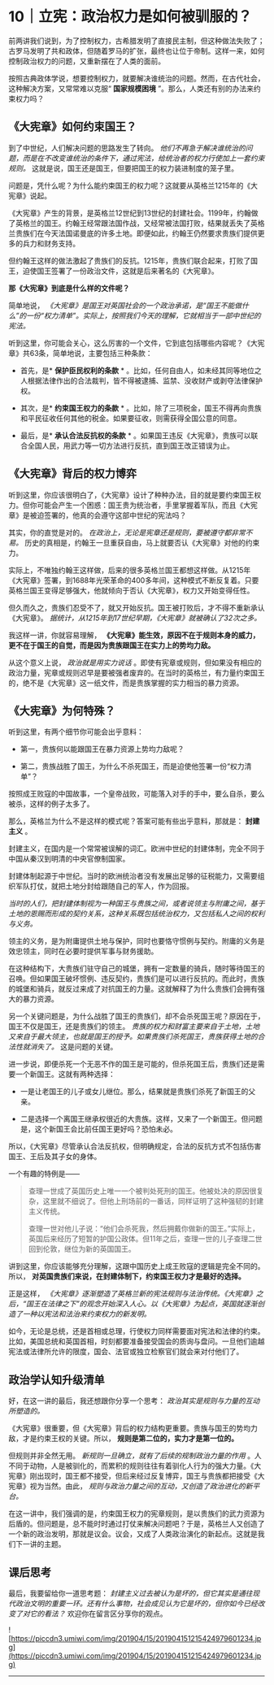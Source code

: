 # 10｜立宪：政治权力是如何被驯服的？

前两讲我们说到，为了控制权力，古希腊发明了直接民主制，但这种做法失败了；古罗马发明了共和政体，但随着罗马的扩张，最终也让位于帝制。这样一来，如何控制政治权力的问题，又重新摆在了人类的面前。

按照古典政体学说，想要控制权力，就要解决谁统治的问题。然而，在古代社会，这种解决方案，又常常难以克服“ **国家规模困境** ”。那么，人类还有别的办法来约束权力吗？

## 《大宪章》如何约束国王？

到了中世纪，人们解决问题的思路发生了转向。 *他们不再急于解决谁统治的问题，而是在不改变谁统治的条件下，通过宪法，给统治者的权力行使加上一套约束规则。* 这就是说，国王还是国王，但要把国王的权力装进制度的笼子里。

问题是，凭什么呢？为什么能约束国王的权力呢？这就要从英格兰1215年的《大宪章》说起。

《大宪章》产生的背景，是英格兰12世纪到13世纪的封建社会。1199年，约翰做了英格兰的国王。约翰王经常跟法国作战，又经常被法国打败，结果就丢失了英格兰贵族们在今天法国诺曼底的许多土地。即便如此，约翰王仍然要求贵族们提供更多的兵力和财务支持。

但约翰王这样的做法激起了贵族们的反抗。1215年，贵族们联合起来，打败了国王，迫使国王签署了一份政治文件，这就是后来著名的《大宪章》。

 **那《大宪章》到底是什么样的文件呢？**

简单地说， *《大宪章》是国王对英国社会的一个政治承诺，是“国王不能做什么”的一份“权力清单”。实际上，按照我们今天的理解，它就相当于一部中世纪的宪法。*

听到这里，你可能会关心，这么厉害的一个文件，它到底包括哪些内容呢？《大宪章》共63条，简单地说，主要包括三种条款：

* 首先，是* **保护臣民权利的条款** * 。比如，任何自由人，如未经其同等地位之人根据法律作出的合法裁判，皆不得被逮捕、监禁、没收财产或剥夺法律保护权。

* 其次，是* **约束国王权力的条款** * 。比如，除了三项税金，国王不得再向贵族和平民征收任何其他的税金。如果要征收，则需获得全国公意的同意。

* 最后，是* **承认合法反抗权的条款** * 。如果国王违反《大宪章》，贵族可以联合全国人民，用武力等一切方法进行反抗，直到国王改正错误为止。

## 《大宪章》背后的权力博弈

听到这里，你应该很明白了，《大宪章》设计了种种办法，目的就是要约束国王权力。但你可能会产生一个困惑：国王贵为统治者，手里掌握着军队，而且《大宪章》是被迫签署的，他真的会遵守这部中世纪的宪法吗？

其实，你的直觉是对的。 *在政治上，无论是宪章还是规则，要被遵守都非常不易。* 历史的真相是，约翰王一旦重获自由，马上就要否认《大宪章》对他的约束力。

实际上，不唯独约翰王这样做，后来的很多英格兰国王都想这样做。从1215年《大宪章》签署，到1688年光荣革命的400多年间，这种模式不断反复着。只要英格兰国王变得足够强大，他就倾向于否认《大宪章》，权力又开始变得任性。

但久而久之，贵族们忍受不了，就又开始反抗。国王被打败后，才不得不重新承认《大宪章》。 *据统计，从1215年到17世纪早期，《大宪章》就被确认了32次之多。*

我这样一讲，你就容易理解， **《大宪章》能生效，原因不在于规则本身的威力，更不在于国王的自觉，而是因为贵族跟国王在实力上的势均力敌。**

从这个意义上说， *政治就是用实力说话* 。即使有宪章或规则，但如果没有相应的政治力量，宪章或规则迟早是要被强者废弃的。在当时的英格兰，有力量约束国王的，绝不是《大宪章》这一纸文件，而是贵族掌握的实力相当的暴力资源。

## 《大宪章》为何特殊？

听到这里，有两个细节你可能会出乎意料：

* 第一，贵族何以能跟国王在暴力资源上势均力敌呢？

* 第二，贵族战胜了国王，为什么不杀死国王，而是迫使他签署一份“权力清单”？

按照成王败寇的中国故事，一个皇帝战败，可能落入对手的手中，要么自杀，要么被杀，这样的例子太多了。

那么，英格兰为什么不是这样的模式呢？答案可能有些出乎意料，那就是： **封建主义** 。

封建主义，在国内是一个常常被误解的词汇。欧洲中世纪的封建体制，完全不同于中国从秦汉到明清的中央官僚制国家。

封建体制起源于中世纪。当时的欧洲统治者没有发展出足够的征税能力，又需要组织军队打仗，就把土地分封给跟随自己的军人，作为回报。

 *当时的人们，把封建体制视为一种国王与贵族之间，或者说领主与附庸之间，基于土地的恩赐而形成的契约关系，这种关系既包括统治权力，又包括私人之间的权利与义务。*

领主的义务，是为附庸提供土地与保护，同时也要恪守惯例与契约。附庸的义务是效忠领主，同时在必要时提供军事与财务援助。

在这种结构下，大贵族们驻守自己的城堡，拥有一定数量的骑兵，随时等待国王的召唤。但如果国王破坏惯例、违反契约，贵族们是可以进行反抗的。而此时，贵族的城堡和骑兵，就反过来成了对抗国王的力量。这就解释了为什么贵族们会拥有强大的暴力资源。

另一个关键问题是，为什么战胜了国王的贵族们，却不会杀死国王呢？原因在于，国王不仅是国王，还是贵族们的领主。 *贵族的权力和财富主要来自于土地，土地又来自于最大领主，也就是国王的授予。如果贵族们杀死国王，贵族获得土地的合法性就消失了。* 这是问题的关键。

进一步说，即便杀死一个无恶不作的国王是可能的，但杀死国王后，贵族们还是需要一个新国王。这就有两种选择：

* 一是让老国王的儿子或女儿继位。那么，结果就是贵族们杀死了新国王的父亲。

* 二是选择一个离国王继承权很近的大贵族。这样，又来了一个新国王。但问题是，这个新国王会比前任国王更好吗？恐怕未必。

所以，《大宪章》尽管承认合法反抗权，但明确规定，合法的反抗方式不包括伤害国王、王后及其子女的身体。

一个有趣的特例是——

> 查理一世成了英国历史上唯一一个被判处死刑的国王。他被处决的原因很复杂，这里就不细说了。但他上刑场前的一番话，同样证明了这种强韧的封建主义传统。
> 
> 查理一世对他儿子说：“他们会杀死我，然后拥戴你做新的国王。”实际上，英国后来经历了短暂的护国公政体。但11年之后，查理一世的儿子查理二世回到伦敦，继位为新的英国国王。

讲到这里，你应该能够充分理解，这跟中国历史上成王败寇的逻辑是完全不同的。所以， **对英国贵族们来说，在封建体制下，约束国王权力才是最好的选择。**

正是这样， *《大宪章》逐渐塑造了英格兰新的宪法规则与法治传统。《大宪章》之后，“国王在法律之下”的观念开始深入人心。以《大宪章》为起点，英国就逐渐创造了一种以宪法和法治来约束权力的新发明。*

如今，无论是总统，还是首相或总理，行使权力同样需要面对宪法和法律的约束。比如，美国总统和英国首相，时刻都要准备接受国会的质询与盘问。一旦他们逾越宪法或法律所允许的限度，国会、法官或独立检察官们就会来对付他们了。

## 政治学认知升级清单

好，在这一讲的最后，我还想跟你分享一个思考： *政治其实是规则与力量的互动所塑造的。*

《大宪章》很重要，但《大宪章》背后的权力结构更重要。贵族与国王的势均力敌，才是约束王权的关键。所以， **规则是第二位的，实力才是第一位的。**

但规则并非全然无用。 *新规则一旦确立，就有了后续的规制政治力量的作用* 。人不同于动物，人是被驯化的，而累积的规则往往有着驯化人行为的强大力量。《大宪章》刚出现时，国王都不接受，但后来经过反复博弈，国王与贵族都把接受《大宪章》视为当然。由此， *规则与政治力量之间的互动，又创造了政治进化的新平台。*

在这一讲中，我们强调的是，约束国王权力的宪章规则，是以贵族们的武力资源为后盾的。但问题是，总不能时时通过打仗来解决问题吧？于是，英格兰人又创造了一个新的政治发明，那就是议会。议会，又成了人类政治演化的新起点。这就是我们下一讲的主题。

## 课后思考

最后，我要留给你一道思考题： *封建主义过去被认为是坏的，但它其实是通往现代政治文明的重要一环。还有什么事物，社会成见认为它是坏的，但你如今已经改变了对它的看法？* 欢迎你在留言区分享你的观点。

![https://piccdn3.umiwi.com/img/201904/15/201904151215424979601234.jpg](https://piccdn3.umiwi.com/img/201904/15/201904151215424979601234.jpg)

---

